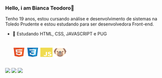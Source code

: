### Hello, i am Bianca Teodoro👋

Tenho 19 anos, estou cursando análise e desenvolvimento de sistemas na Toledo Prudente e estou estudando para ser desenvolvedora Front-end.

- 🌱 Estudando HTML, CSS, JAVASCRIPT e PUG

  <div style="display: inline_block"><br>
  <img align="center" alt="Bia-HTML" height="30" width="40" src="https://raw.githubusercontent.com/devicons/devicon/master/icons/html5/html5-original.svg">
  <img align="center" alt="Bia-CSS" height="30" width="40" src="https://raw.githubusercontent.com/devicons/devicon/master/icons/css3/css3-original.svg">
  <img align="center" alt="Bia-Js" height="30" width="40" src="https://raw.githubusercontent.com/devicons/devicon/master/icons/javascript/javascript-plain.svg">
  <img align="center" alt="Bia-pug" height="40" width="40" src="https://github.com/BiancaTeodoroU/TreinoHTMLeCSS/blob/main/img/cachorro.png?raw=true">
</div>
  
  ##
  
  <div> 
  <a href="https://www.instagram.com/biancateodorou/" target="_blank"><img src="https://img.shields.io/badge/-Instagram-%23E4405F?style=for-the-badge&logo=instagram&logoColor=white" target="_blank"></a>
  <a href = "mailto:biancaurtado645@gmail.com"><img src="https://img.shields.io/badge/-Gmail-%23333?style=for-the-badge&logo=gmail&logoColor=white" target="_blank"></a>
  <a href="https://www.linkedin.com/in/bianca-teodoro-urtado-ba37a1215/" target="_blank"><img src="https://img.shields.io/badge/-LinkedIn-%230077B5?style=for-the-badge&logo=linkedin&logoColor=white" target="_blank"></a> 
</div>
